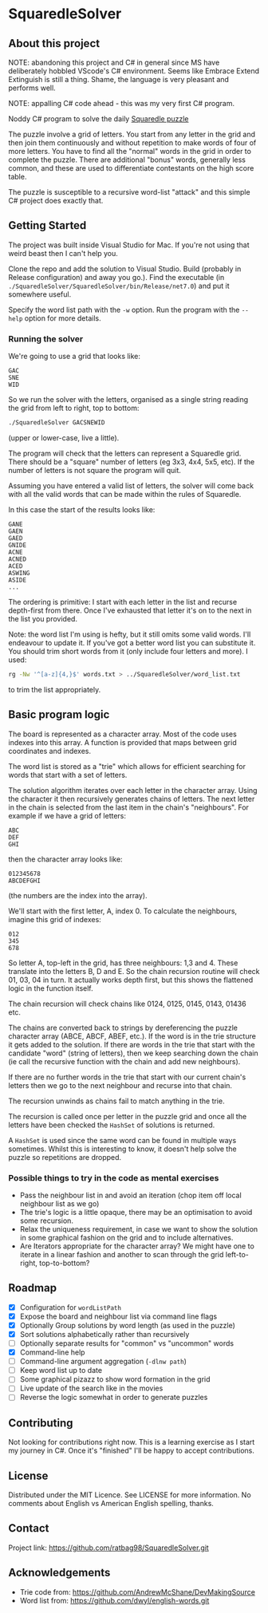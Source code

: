 # SquaredleSolver

## About this project

NOTE: abandoning this project and C# in general since MS have deliberately
hobbled VScode's C# environment. Seems like Embrace Extend Extinguish is
still a thing. Shame, the language is very pleasant and performs well. 

NOTE: appalling C# code ahead - this was my very first C# program.

Noddy C# program to solve the daily [Squaredle puzzle](https://squaredle.app/)

The puzzle involve a grid of letters. You start from any letter in the grid
and then join them continuously and without repetition to make words of four
of more letters. You have to find all the "normal" words in the grid in order
to complete the puzzle. There are additional "bonus" words, generally less
common, and these are used to differentiate contestants on the high score table.

The puzzle is susceptible to a recursive word-list "attack" and this simple
C# project does exactly that.

## Getting Started

The project was built inside Visual Studio for Mac. If you're not using that
weird beast then I can't help you.

Clone the repo and add the solution to Visual Studio. Build (probably in
Release configuration) and away you go.). Find the executable (in
`./SquaredleSolver/SquaredleSolver/bin/Release/net7.0`) and put it somewhere
useful.

Specify the word list path with the `-w` option. Run the program with the
`--help` option for more details.

### Running the solver

We're going to use a grid that looks like:

```text
GAC
SNE
WID
```

So we run the solver with the letters, organised as a single string reading
the grid from left to right, top to bottom:

```bash
./SquaredleSolver GACSNEWID
```

(upper or lower-case, live a little).

The program will check that the letters can represent a Squaredle grid. There
should be a "square" number of letters (eg 3x3, 4x4, 5x5, etc). If the number
of letters is not square the program will quit.

Assuming you have entered a valid list of letters, the solver will come back
with all the valid words that can be made within the rules of Squaredle.

In this case the start of the results looks like:

```text
GANE
GAEN
GAED
GNIDE
ACNE
ACNED
ACED
ASWING
ASIDE
...
```

The ordering is primitive: I start with each letter in the list and recurse
depth-first from there. Once I've exhausted that letter it's on to the next
in the list you provided.

Note: the word list I'm using is hefty, but it still omits some valid words.
I'll endeavour to update it. If you've got a better word list you can
substitute it. You should trim short words from it (only include four letters
and more). I used:

```bash
rg -Nw '^[a-z]{4,}$' words.txt > ../SquaredleSolver/word_list.txt
```

to trim the list appropriately.

## Basic program logic

The board is represented as a character array. Most of the code uses
indexes into this array. A function is provided that maps between grid
coordinates and indexes.

The word list is stored as a "trie" which allows for efficient searching for
words that start with a set of letters.

The solution algorithm iterates over each letter in the character array. Using
the character it then recursively generates chains of letters. The next letter
in the chain is selected from the last item in the chain's "neighbours". For
example if we have a grid of letters:

```text
ABC
DEF
GHI
```

then the character array looks like:

```text
012345678
ABCDEFGHI
```

(the numbers are the index into the array).

We'll start with the first letter, A, index 0. To calculate the neighbours,
imagine this grid of indexes:

```text
012
345
678
```

So letter A, top-left in the grid, has three neighbours: 1,3 and 4. These
translate into the letters B, D and E. So the chain recursion routine will
check 01, 03, 04 in turn. It actually works depth first, but this shows the
flattened logic in the function itself.

The chain recursion will check chains like 0124, 0125, 0145, 0143, 01436 etc.

The chains are converted back to strings by dereferencing the puzzle character
array (ABCE, ABCF, ABEF, etc.). If the word is in the trie structure it gets added to the solution. If
there are words in the trie that start with the candidate "word" (string of
letters), then we keep searching down the chain (ie call the recursive function
with the chain and add new neighbours).

If there are no further words in the trie that start with our current chain's
letters then we go to the next neighbour and recurse into that chain.

The recursion unwinds as chains fail to match anything in the trie.

The recursion is called once per letter in the puzzle grid and once all the
letters have been checked the `HashSet` of solutions is returned.

A `HashSet` is used since the same word can be found in multiple ways sometimes.
Whilst this is interesting to know, it doesn't help solve the puzzle so
repetitions are dropped.

### Possible things to try in the code as mental exercises

- Pass the neighbour list in and avoid an iteration (chop item off local neighbour list as we go)
- The trie's logic is a little opaque, there may be an optimisation to avoid some recursion.
- Relax the uniqueness requirement, in case we want to show the solution in some graphical fashion on the grid and to include alternatives.
- Are Iterators appropriate for the character array? We might have one to iterate in a linear fashion and another to scan through the grid left-to-right, top-to-bottom?

## Roadmap

- [x] Configuration for `wordListPath`
- [x] Expose the board and neighbour list via command line flags
- [x] Optionally Group solutions by word length (as used in the puzzle)
- [x] Sort solutions alphabetically rather than recursively
- [ ] Optionally separate results for "common" vs "uncommon" words
- [x] Command-line help
- [ ] Command-line argument aggregation (`-dlnw path`)
- [ ] Keep word list up to date
- [ ] Some graphical pizazz to show word formation in the grid
- [ ] Live update of the search like in the movies
- [ ] Reverse the logic somewhat in order to generate puzzles

## Contributing

Not looking for contributions right now. This is a learning exercise as
I start my journey in C#. Once it's "finished" I'll be happy to accept
contributions.

## License

Distributed under the MIT Licence. See LICENSE for more information. No comments
about English vs American English spelling, thanks.

## Contact

Project link: <https://github.com/ratbag98/SquaredleSolver.git>

## Acknowledgements

- Trie code from: <https://github.com/AndrewMcShane/DevMakingSource>
- Word list from: <https://github.com/dwyl/english-words.git>
